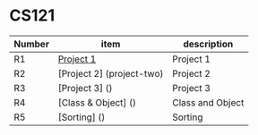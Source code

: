 # CS121
| Number | item | description |
|--------|------|-------------|
| R1     | [Project 1](project-one)     |     Project 1        |
| R2     | [Project 2] (project-two)     |     Project 2        |
| R3     | [Project 3] ()     |      Project 3       |
| R4     | [Class & Object] ()     |     Class and Object        |
| R5     | [Sorting] ()     |        Sorting     |
